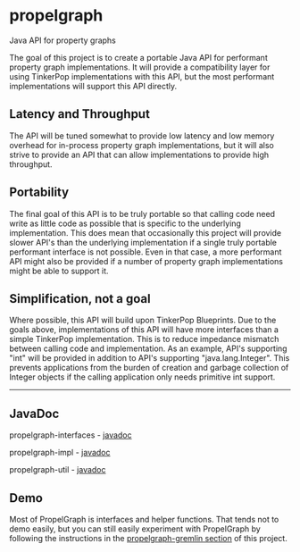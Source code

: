 propelgraph
===========

Java API for property graphs

The goal of this project is to create a portable Java API for
performant property graph implementations.  It will provide a compatibility
layer for using TinkerPop implementations with this API, but the 
most performant implementations will support this API directly.

## Latency and Throughput
The API will be tuned somewhat to provide low latency and low memory
overhead for in-process property graph implementations, but it will also 
strive to provide an API that can allow implementations to provide
high throughput.

## Portability
The final goal of this API is to be truly portable so that calling
code need write as little code as possible that is specific to the
underlying implementation.  This does mean that occasionally this project
will provide slower API's than the underlying implementation if a
single truly portable performant interface is not possible.  Even in 
that case, a more performant API might also be provided if a number
of property graph implementations might be able to support it.

## Simplification, not a goal

Where possible, this API will build upon TinkerPop Blueprints.  Due
to the goals above, implementations of this API will have more interfaces
than a simple TinkerPop implementation.   This is to reduce impedance
mismatch between calling code and implementation.  As an example,
API's supporting "int" will be provided in addition to API's supporting
"java.lang.Integer". This prevents applications from the burden of
creation and garbage collection of Integer objects if the calling 
application only needs primitive int support.

-----------------

## JavaDoc

propelgraph-interfaces - [javadoc](http://scalegraph.github.io/propelgraph/propelgraph-interfaces/javadoc/)

propelgraph-impl - [javadoc](http://scalegraph.github.io/propelgraph/propelgraph-impl/javadoc/)

propelgraph-util - [javadoc](http://scalegraph.github.io/propelgraph/propelgraph-util/javadoc/)


## Demo

Most of PropelGraph is interfaces and helper functions.  That tends not to demo
easily, but you can still easily experiment with PropelGraph by following the
instructions in the [propelgraph-gremlin section](https://github.com/scalegraph/propelgraph/tree/master/propelgraph-gremlin) of this project.
